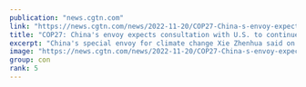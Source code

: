 ```yaml
---
publication: "news.cgtn.com"
link: "https://news.cgtn.com/news/2022-11-20/COP27-China-s-envoy-expects-consultation-with-U-S-to-continue-1f6zMNYgwAE/index.html"
title: "COP27: China's envoy expects consultation with U.S. to continue"
excerpt: "China's special envoy for climate change Xie Zhenhua said on Saturday he expects to continue direct consultation on climate change with his U.S. counterpart John Kerry after the COP27 summit in Egypt "
image: "https://news.cgtn.com/news/2022-11-20/COP27-China-s-envoy-expects-consultation-with-U-S-to-continue-1f6zMNYgwAE/img/7c09c2b7842f40d79441eb21b876501d/7c09c2b7842f40d79441eb21b876501d-1280.jpeg"
group: con
rank: 5
---
```


